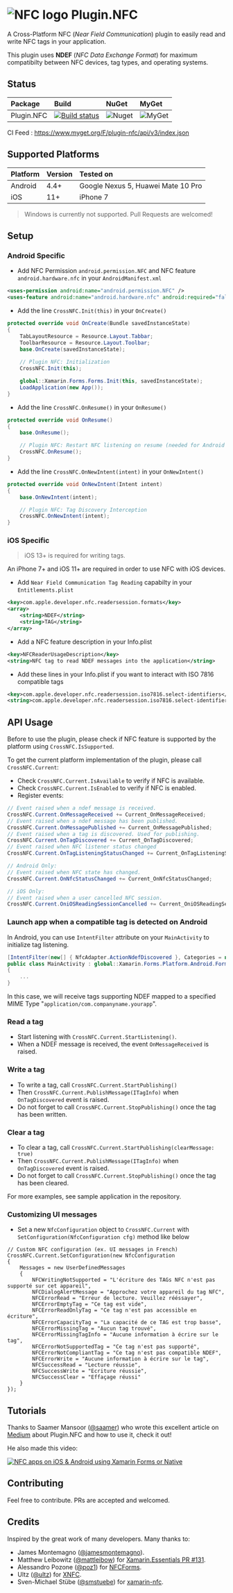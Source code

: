 # ![NFC logo][logo] Plugin.NFC
A Cross-Platform NFC (_Near Field Communication_) plugin to easily read and write NFC tags in your application.

This plugin uses **NDEF** (_NFC Data Exchange Format_) for maximum compatibilty between NFC devices, tag types, and operating systems.

## Status
|Package|Build|NuGet|MyGet
|:---|:---|:---|:---
|Plugin.NFC | [![Build status](https://dev.azure.com/franckbour/franckbour/_apis/build/status/Plugin.NFC-CI)](https://dev.azure.com/franckbour/franckbour/_build/latest?definitionId=1) | ![Nuget](https://img.shields.io/nuget/v/Plugin.NFC.svg?label=Nuget) | ![MyGet](https://img.shields.io/myget/plugin-nfc/v/Plugin.NFC.svg?label=MyGet)

CI Feed : https://www.myget.org/F/plugin-nfc/api/v3/index.json

## Supported Platforms
Platform|Version|Tested on
:---|:---|:---
Android|4.4+|Google Nexus 5, Huawei Mate 10 Pro
iOS|11+|iPhone 7

> Windows is currently not supported. Pull Requests are welcomed! 

## Setup
### Android Specific
* Add NFC Permission `android.permission.NFC` and NFC feature `android.hardware.nfc` in your `AndroidManifest.xml`
```xml
<uses-permission android:name="android.permission.NFC" />
<uses-feature android:name="android.hardware.nfc" android:required="false" />
```

* Add the line `CrossNFC.Init(this)` in your `OnCreate()`
```csharp
protected override void OnCreate(Bundle savedInstanceState)
{
    TabLayoutResource = Resource.Layout.Tabbar;
    ToolbarResource = Resource.Layout.Toolbar;
    base.OnCreate(savedInstanceState);
    
    // Plugin NFC: Initialization
    CrossNFC.Init(this);

    global::Xamarin.Forms.Forms.Init(this, savedInstanceState);
    LoadApplication(new App());
}
```
* Add the line `CrossNFC.OnResume()` in your `OnResume()`
```csharp
protected override void OnResume()
{
    base.OnResume();

    // Plugin NFC: Restart NFC listening on resume (needed for Android 10+) 
    CrossNFC.OnResume();
}
```

* Add the line `CrossNFC.OnNewIntent(intent)` in your `OnNewIntent()`
```csharp
protected override void OnNewIntent(Intent intent)
{
    base.OnNewIntent(intent);

    // Plugin NFC: Tag Discovery Interception
    CrossNFC.OnNewIntent(intent);
}
```

### iOS Specific

> iOS 13+ is required for writing tags.

An iPhone 7+ and iOS 11+ are required in order to use NFC with iOS devices.

* Add `Near Field Communication Tag Reading` capabilty in your `Entitlements.plist`
```xml
<key>com.apple.developer.nfc.readersession.formats</key>
<array>
    <string>NDEF</string>
    <string>TAG</string>
</array>
```

* Add a NFC feature description in your Info.plist
```xml
<key>NFCReaderUsageDescription</key>
<string>NFC tag to read NDEF messages into the application</string>
```

* Add these lines in your Info.plist if you want to interact with ISO 7816 compatible tags
```xml
<key>com.apple.developer.nfc.readersession.iso7816.select-identifiers</key>
<string>com.apple.developer.nfc.readersession.iso7816.select-identifiers</string>
```

## API Usage

Before to use the plugin, please check if NFC feature is supported by the platform using `CrossNFC.IsSupported`.

To get the current platform implementation of the plugin, please call `CrossNFC.Current`:
* Check `CrossNFC.Current.IsAvailable` to verify if NFC is available.
* Check `CrossNFC.Current.IsEnabled` to verify if NFC is enabled. 
* Register events:
```csharp
// Event raised when a ndef message is received.
CrossNFC.Current.OnMessageReceived += Current_OnMessageReceived;
// Event raised when a ndef message has been published.
CrossNFC.Current.OnMessagePublished += Current_OnMessagePublished;
// Event raised when a tag is discovered. Used for publishing.
CrossNFC.Current.OnTagDiscovered += Current_OnTagDiscovered;
// Event raised when NFC listener status changed
CrossNFC.Current.OnTagListeningStatusChanged += Current_OnTagListeningStatusChanged;

// Android Only:
// Event raised when NFC state has changed.
CrossNFC.Current.OnNfcStatusChanged += Current_OnNfcStatusChanged;

// iOS Only: 
// Event raised when a user cancelled NFC session.
CrossNFC.Current.OniOSReadingSessionCancelled += Current_OniOSReadingSessionCancelled;
```

### Launch app when a compatible tag is detected on Android

In Android, you can use `IntentFilter` attribute on your `MainActivity` to initialize tag listening.
```csharp
[IntentFilter(new[] { NfcAdapter.ActionNdefDiscovered }, Categories = new[] { Intent.CategoryDefault }, DataMimeType = "application/com.companyname.yourapp")]
public class MainActivity : global::Xamarin.Forms.Platform.Android.FormsAppCompatActivity 
{
    ...
}
```
In this case, we will receive tags supporting NDEF mapped to a specified MIME Type "`application/com.companyname.yourapp`".

### Read a tag
* Start listening with `CrossNFC.Current.StartListening()`.
* When a NDEF message is received, the event `OnMessageReceived` is raised.

### Write a tag
* To write a tag, call `CrossNFC.Current.StartPublishing()`
* Then `CrossNFC.Current.PublishMessage(ITagInfo)` when `OnTagDiscovered` event is raised. 
* Do not forget to call `CrossNFC.Current.StopPublishing()` once the tag has been written.

### Clear a tag
* To clear a tag, call `CrossNFC.Current.StartPublishing(clearMessage: true)`
* Then `CrossNFC.Current.PublishMessage(ITagInfo)` when `OnTagDiscovered` event is raised.
* Do not forget to call `CrossNFC.Current.StopPublishing()` once the tag has been cleared.


For more examples, see sample application in the repository.

### Customizing UI messages
* Set a new `NfcConfiguration` object to `CrossNFC.Current` with `SetConfiguration(NfcConfiguration cfg)` method like below

```Csharp
// Custom NFC configuration (ex. UI messages in French)
CrossNFC.Current.SetConfiguration(new NfcConfiguration
{
    Messages = new UserDefinedMessages
    {
        NFCWritingNotSupported = "L'écriture des TAGs NFC n'est pas supporté sur cet appareil",
        NFCDialogAlertMessage = "Approchez votre appareil du tag NFC",
        NFCErrorRead = "Erreur de lecture. Veuillez rééssayer",
        NFCErrorEmptyTag = "Ce tag est vide",
        NFCErrorReadOnlyTag = "Ce tag n'est pas accessible en écriture",
        NFCErrorCapacityTag = "La capacité de ce TAG est trop basse",
        NFCErrorMissingTag = "Aucun tag trouvé",
        NFCErrorMissingTagInfo = "Aucune information à écrire sur le tag",
        NFCErrorNotSupportedTag = "Ce tag n'est pas supporté",
        NFCErrorNotCompliantTag = "Ce tag n'est pas compatible NDEF",
        NFCErrorWrite = "Aucune information à écrire sur le tag",
        NFCSuccessRead = "Lecture réussie",
        NFCSuccessWrite = "Ecriture réussie",
        NFCSuccessClear = "Effaçage réussi"
    }
});
```

## Tutorials
Thanks to Saamer Mansoor ([@saamer](https://github.com/saamerm)) who wrote this excellent article on [Medium](https://medium.com/@prototypemakers/start-building-with-nfc-rfid-tags-on-ios-android-using-xamarin-today-2268cf86d3b4) about Plugin.NFC and how to use it, check it out!

He also made this video:

[![NFC apps on iOS & Android using Xamarin Forms or Native](http://img.youtube.com/vi/STfzU18v7gE/0.jpg)](https://www.youtube.com/watch?v=STfzU18v7gE "Click to play on YouTube.com")

## Contributing
Feel free to contribute. PRs are accepted and welcomed.

## Credits
Inspired by the great work of many developers. Many thanks to:
- James Montemagno ([@jamesmontemagno](https://github.com/jamesmontemagno)).
- Matthew Leibowitz ([@mattleibow](https://github.com/mattleibow)) for [Xamarin.Essentials PR #131](https://github.com/xamarin/Essentials/pull/131).
- Alessandro Pozone ([@poz1](https://github.com/poz1)) for [NFCForms](https://github.com/poz1/NFCForms).
- Ultz ([@ultz](https://github.com/Ultz)) for [XNFC](https://github.com/Ultz/XNFC).
- Sven-Michael Stübe ([@smstuebe](https://github.com/smstuebe)) for [xamarin-nfc](https://github.com/smstuebe/xamarin-nfc).

[logo]: https://github.com/franckbour/Plugin.NFC/raw/master/art/nfc48.png "NFC Logo"
